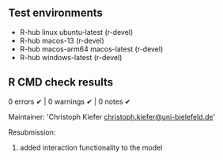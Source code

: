 ## Test environments
- R-hub linux ubuntu-latest (r-devel)
- R-hub macos-13 (r-devel)
- R-hub macos-arm64 macos-latest (r-devel)
- R-hub windows-latest (r-devel)

## R CMD check results
0 errors ✔ | 0 warnings ✔ | 0 notes ✔

  Maintainer: 'Christoph Kiefer <christoph.kiefer@uni-bielefeld.de>'
  
  Resubmission: 
  1. added interaction functionality to the model


